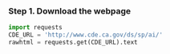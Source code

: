 
### Step 1. Download the webpage


~~~py
import requests
CDE_URL = 'http://www.cde.ca.gov/ds/sp/ai/'
rawhtml = requests.get(CDE_URL).text
~~~
